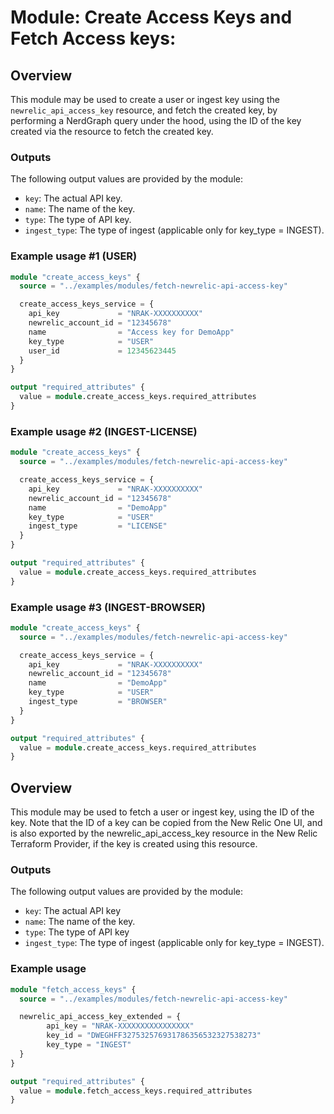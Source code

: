 # Module: Create Access Keys and Fetch Access keys:

## Overview
This module may be used to create a user or ingest key using the `newrelic_api_access_key` resource, and fetch the created key, by performing a NerdGraph query under the hood, using the ID of the key created via the resource to fetch the created key.

### Outputs
The following output values are provided by the module:

* `key`: The actual API key.
* `name`: The name of the key.
* `type`: The type of API key.
* `ingest_type`: The type of ingest (applicable only for key_type = INGEST).


### Example usage #1 (USER)
```terraform
module "create_access_keys" {
  source = "../examples/modules/fetch-newrelic-api-access-key"

  create_access_keys_service = {
    api_key             = "NRAK-XXXXXXXXXX"
    newrelic_account_id = "12345678"
    name                = "Access key for DemoApp"
    key_type            = "USER"
    user_id             = 12345623445
  }
}

output "required_attributes" {
  value = module.create_access_keys.required_attributes
}
```
### Example usage #2 (INGEST-LICENSE)
```terraform
module "create_access_keys" {
  source = "../examples/modules/fetch-newrelic-api-access-key"

  create_access_keys_service = {
    api_key             = "NRAK-XXXXXXXXXX"
    newrelic_account_id = "12345678"
    name                = "DemoApp"
    key_type            = "USER"
    ingest_type         = "LICENSE"
  }
}

output "required_attributes" {
  value = module.create_access_keys.required_attributes
}
```
### Example usage #3 (INGEST-BROWSER)
```terraform
module "create_access_keys" {
  source = "../examples/modules/fetch-newrelic-api-access-key"

  create_access_keys_service = {
    api_key             = "NRAK-XXXXXXXXXX"
    newrelic_account_id = "12345678"
    name                = "DemoApp"
    key_type            = "USER"
    ingest_type         = "BROWSER"
  }
}

output "required_attributes" {
  value = module.create_access_keys.required_attributes
}
```

## Overview
This module may be used to fetch a user or ingest key, using the ID of the key. Note that the ID of a key can be copied from the New Relic One UI, and is also exported by the newrelic_api_access_key resource in the New Relic Terraform Provider, if the key is created using this resource.

### Outputs
The following output values are provided by the module:

* `key`: The actual API key
* `name`: The name of the key.
* `type`: The type of API key
* `ingest_type`: The type of ingest (applicable only for key_type = INGEST).


### Example usage
```terraform
module "fetch_access_keys" {
  source = "../examples/modules/fetch-newrelic-api-access-key"

  newrelic_api_access_key_extended = {
        api_key = "NRAK-XXXXXXXXXXXXXXXX"
        key_id = "DWEGHFF327532576931786356532327538273"
        key_type = "INGEST"
  }
}

output "required_attributes" {
  value = module.fetch_access_keys.required_attributes
}
```
